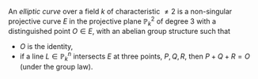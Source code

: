 An *elliptic curve* over a field $k$ of characteristic $\neq 2$ is a non-singular projective curve $E$ in the projective plane $\mathbb{P}_k^2$ of degree $3$ with a distinguished point $O \in E$, with an abelian group structure such that

- $O$ is the identity,
- if a line $L \in \mathbb{P}_k^n$ intersects $E$ at three points, $P, Q, R$, then $P + Q + R = O$ (under the group law).
